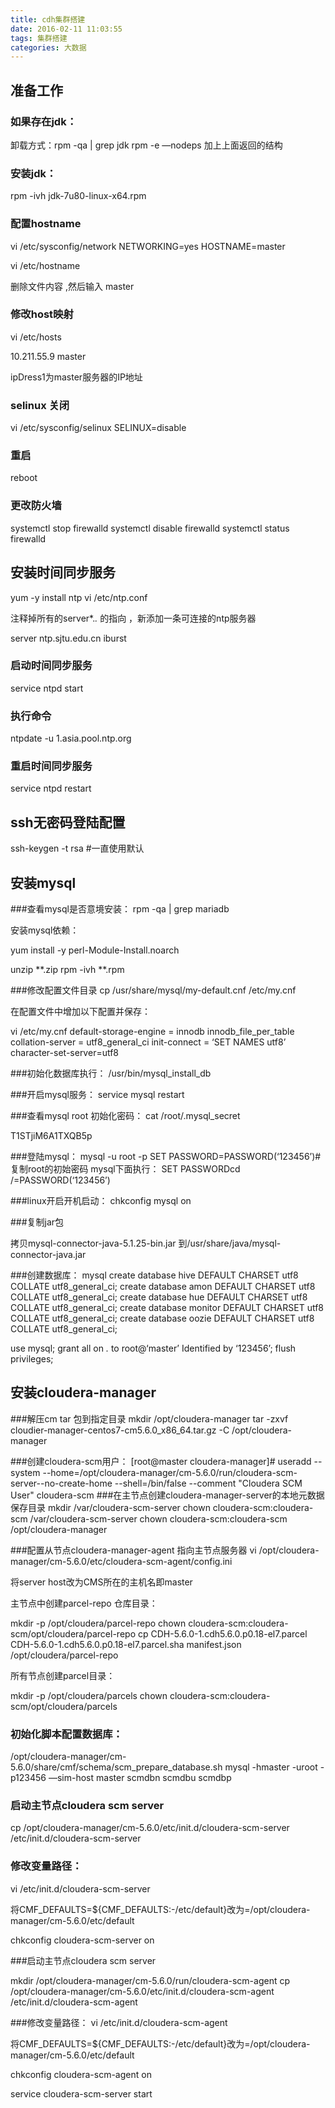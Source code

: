 ```yaml
---
title: cdh集群搭建
date: 2016-02-11 11:03:55
tags: 集群搭建
categories: 大数据
---
```

## 准备工作

### 如果存在jdk：

卸载方式：rpm -qa | grep jdk
rpm -e —nodeps 加上上面返回的结构

### 安装jdk：

rpm -ivh jdk-7u80-linux-x64.rpm 

### 配置hostname

vi /etc/sysconfig/network
NETWORKING=yes
HOSTNAME=master

vi /etc/hostname

删除文件内容  ,然后输入 master

<!-- more -->

### 修改host映射

vi /etc/hosts

10.211.55.9 master

ipDress1为master服务器的IP地址

### selinux 关闭 

vi /etc/sysconfig/selinux
SELINUX=disable

### 重启

reboot

### 更改防火墙

systemctl stop firewalld
systemctl disable firewalld
systemctl status firewalld

## 安装时间同步服务

yum -y install ntp 
vi /etc/ntp.conf

注释掉所有的server*.*.* 的指向 ，新添加一条可连接的ntp服务器

server ntp.sjtu.edu.cn iburst

### 启动时间同步服务

service ntpd start 
### 执行命令

ntpdate -u 1.asia.pool.ntp.org
### 重启时间同步服务

service ntpd restart

## ssh无密码登陆配置

ssh-keygen -t rsa #一直使用默认

## 安装mysql

###查看mysql是否意境安装：
rpm -qa | grep mariadb 

安装mysql依赖：

yum install -y perl-Module-Install.noarch

unzip **.zip
rpm -ivh **.rpm 

###修改配置文件目录
cp /usr/share/mysql/my-default.cnf /etc/my.cnf

在配置文件中增加以下配置并保存：

vi /etc/my.cnf
default-storage-engine = innodb
innodb_file_per_table
collation-server = utf8_general_ci
init-connect = ‘SET NAMES utf8’
character-set-server=utf8

###初始化数据库执行：
/usr/bin/mysql_install_db

###开启mysql服务：
service mysql restart

###查看mysql root 初始化密码：
cat /root/.mysql_secret

T1STjiM6A1TXQB5p

###登陆mysql：
mysql -u root -p
SET PASSWORD=PASSWORD(‘123456’)#复制root的初始密码
mysql下面执行：
SET PASSWORDcd /=PASSWORD(‘123456’)

###linux开启开机启动：
chkconfig mysql on

###复制jar包 

拷贝mysql-connector-java-5.1.25-bin.jar 到/usr/share/java/mysql-connector-java.jar

###创建数据库：
mysql 
create database hive DEFAULT CHARSET utf8 COLLATE utf8_general_ci;
create database amon DEFAULT CHARSET utf8 COLLATE utf8_general_ci;
create database hue DEFAULT CHARSET utf8 COLLATE utf8_general_ci;
create database monitor DEFAULT CHARSET utf8 COLLATE utf8_general_ci;
create database oozie DEFAULT CHARSET utf8 COLLATE utf8_general_ci;

use mysql;
grant all on *.* to root@‘master’ Identified by ‘123456’;
flush privileges;

## 安装cloudera-manager

###解压cm tar 包到指定目录
mkdir /opt/cloudera-manager
tar -zxvf cloudier-manager-centos7-cm5.6.0_x86_64.tar.gz -C 
/opt/cloudera-manager

###创建cloudera-scm用户：
[root@master cloudera-manager]# useradd --system --home=/opt/cloudera-manager/cm-5.6.0/run/cloudera-scm-server--no-create-home --shell=/bin/false --comment "Cloudera SCM User" cloudera-scm
###在主节点创建cloudera-manager-server的本地元数据保存目录
mkdir /var/cloudera-scm-server
chown cloudera-scm:cloudera-scm /var/cloudera-scm-server
chown cloudera-scm:cloudera-scm /opt/cloudera-manager

###配置从节点cloudera-manager-agent 指向主节点服务器
vi /opt/cloudera-manager/cm-5.6.0/etc/cloudera-scm-agent/config.ini

将server host改为CMS所在的主机名即master

主节点中创建parcel-repo 仓库目录：

mkdir -p /opt/cloudera/parcel-repo
chown cloudera-scm:cloudera-scm/opt/cloudera/parcel-repo
cp CDH-5.6.0-1.cdh5.6.0.p0.18-el7.parcel  CDH-5.6.0-1.cdh5.6.0.p0.18-el7.parcel.sha   manifest.json /opt/cloudera/parcel-repo

所有节点创建parcel目录：

mkdir -p /opt/cloudera/parcels
chown cloudera-scm:cloudera-scm/opt/cloudera/parcels

### 初始化脚本配置数据库：

/opt/cloudera-manager/cm-5.6.0/share/cmf/schema/scm_prepare_database.sh mysql -hmaster -uroot -p123456 —sim-host master scmdbn scmdbu scmdbp

### 启动主节点cloudera scm server

cp /opt/cloudera-manager/cm-5.6.0/etc/init.d/cloudera-scm-server  /etc/init.d/cloudera-scm-server

### 修改变量路径：

vi /etc/init.d/cloudera-scm-server

将CMF_DEFAULTS=${CMF_DEFAULTS:-/etc/default}改为=/opt/cloudera-manager/cm-5.6.0/etc/default

chkconfig cloudera-scm-server on

###启动主节点cloudera scm server

mkdir /opt/cloudera-manager/cm-5.6.0/run/cloudera-scm-agent
cp /opt/cloudera-manager/cm-5.6.0/etc/init.d/cloudera-scm-agent /etc/init.d/cloudera-scm-agent

###修改变量路径：
vi /etc/init.d/cloudera-scm-agent

将CMF_DEFAULTS=${CMF_DEFAULTS:-/etc/default}改为=/opt/cloudera-manager/cm-5.6.0/etc/default


chkconfig cloudera-scm-agent on

service cloudera-scm-server start


